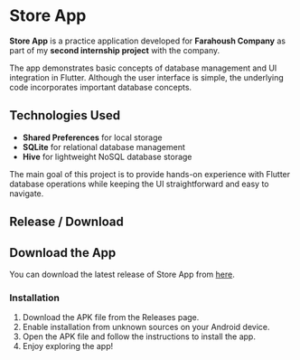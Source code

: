# Store App

**Store App** is a practice application developed for **Farahoush Company** as part of my **second internship project** with the company. 

The app demonstrates basic concepts of database management and UI integration in Flutter. Although the user interface is simple, the underlying code incorporates important database concepts.

## Technologies Used
- **Shared Preferences** for local storage
- **SQLite** for relational database management
- **Hive** for lightweight NoSQL database storage

The main goal of this project is to provide hands-on experience with Flutter database operations while keeping the UI straightforward and easy to navigate.

## Release / Download
## Download the App
You can download the latest release of Store App from [here](https://github.com/YourUsername/StoreApp/releases).  

### Installation
1. Download the APK file from the Releases page.
2. Enable installation from unknown sources on your Android device.
3. Open the APK file and follow the instructions to install the app.
4. Enjoy exploring the app!

